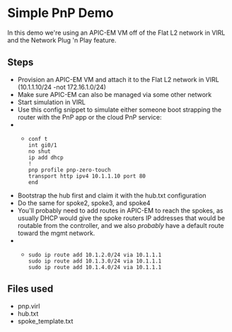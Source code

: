 # Simple PnP Demo
In this demo we're using an APIC-EM VM off of the Flat L2 network in VIRL and the Network Plug 'n Play feature.
## Steps
- Provision an APIC-EM VM and attach it to the Flat L2 network in VIRL (10.1.1.10/24 -not 172.16.1.0/24)
- Make sure APIC-EM can also be managed via some other network
- Start simulation in VIRL
- Use this config snippet to simulate either someone boot strapping the router with the PnP app or the cloud PnP service:
- - ```
	conf t
	int gi0/1
	no shut
	ip add dhcp
	!
	pnp profile pnp-zero-touch 
	transport http ipv4 10.1.1.10 port 80
	end
- Bootstrap the hub first and claim it with the hub.txt configuration
- Do the same for spoke2, spoke3, and spoke4
- You'll probably need to add routes in APIC-EM to reach the spokes, as usually DHCP would give the spoke routers IP addresses that would be routable from the controller, and we also *probably* have a default route toward the mgmt network.
- - ```
	sudo ip route add 10.1.2.0/24 via 10.1.1.1
	sudo ip route add 10.1.3.0/24 via 10.1.1.1
	sudo ip route add 10.1.4.0/24 via 10.1.1.1
## Files used
- pnp.virl
- hub.txt
- spoke_template.txt
